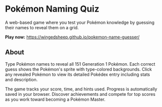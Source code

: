 # Pokémon Naming Quiz

A web-based game where you test your Pokémon knowledge by guessing their names to reveal them on a grid.

**Play now:** https://wingedsheep.github.io/pokemon-name-guesser/

## About

Type Pokémon names to reveal all 151 Generation 1 Pokémon. Each correct guess shows the Pokémon's sprite with type-colored backgrounds. Click any revealed Pokémon to view its detailed Pokédex entry including stats and description.

The game tracks your score, time, and hints used. Progress is automatically saved in your browser. Discover achievements and compete for top scores as you work toward becoming a Pokémon Master.
